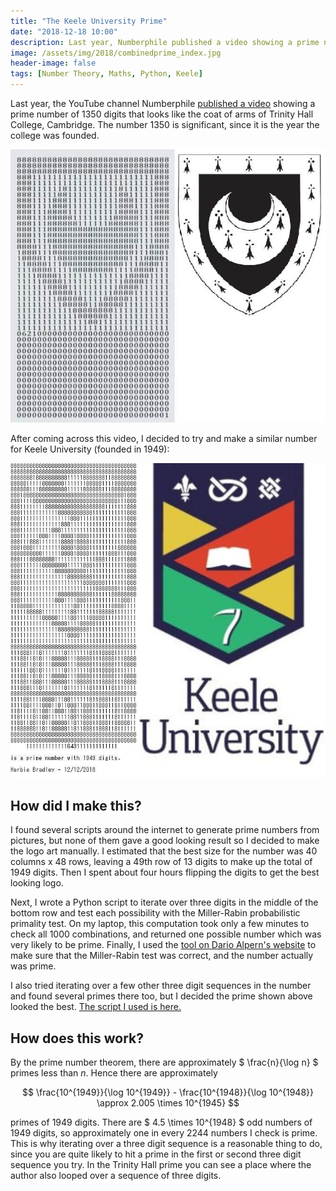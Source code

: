 ```yaml
---
title: "The Keele University Prime"
date: "2018-12-18 10:00"
description: Last year, Numberphile published a video showing a prime number of 1350 digits that looks like the coat of arms of Trinity Hall College, Cambridge. Here's how I made a similar prime for my university.
image: /assets/img/2018/combinedprime_index.jpg
header-image: false
tags: [Number Theory, Maths, Python, Keele]
---
```


Last year, the YouTube channel Numberphile [published a video][94f74fc7] showing a prime number of 1350 digits that looks like the coat of arms of Trinity Hall College, Cambridge. The number 1350 is significant, since it is the year the college was founded.

![The Trinity Hall Prime](/assets/img/2018/trinity-hall-prime.jpg)

After coming across this video, I decided to try and make a similar number for Keele University (founded in 1949):

![Keele University Prime](/assets/img/2018/combinedprime.jpg)

## How did I make this?

I found several scripts around the internet to generate prime numbers from pictures, but none of them gave a good looking result so I decided to make the logo art manually. I estimated that the best size for the number was 40 columns x 48 rows, leaving a 49th row of 13 digits to make up the total of 1949 digits. Then I spent about four hours flipping the digits to get the best looking logo.

Next, I wrote a Python script to iterate over three digits in the middle of the bottom row and test each possibility with the Miller-Rabin probabilistic primality test. On my laptop, this computation took only a few minutes to check all 1000 combinations, and returned one possible number which was very likely to be prime. Finally, I used the [tool on Dario Alpern's website][2c613c75] to make sure that the Miller-Rabin test was correct, and the number actually was prime.

I also tried iterating over a few other three digit sequences in the number and found several primes there too, but I decided the prime shown above looked the best. [The script I used is here.][085383f2]

## How does this work?

By the prime number theorem, there are approximately $ \frac{n}{\log n} $ primes less than $n$. Hence there are approximately

$$ \frac{10^{1949}}{\log 10^{1949}} - \frac{10^{1948}}{\log 10^{1948}} \approx 2.005 \times 10^{1945} $$

primes of 1949 digits. There are $ 4.5 \times 10^{1948} $ odd numbers of 1949 digits, so approximately one in every 2244 numbers I check is prime. This is why iterating over a three digit sequence is a reasonable thing to do, since you are quite likely to hit a prime in the first or second three digit sequence you try. In the Trinity Hall prime you can see a place where the author also looped over a sequence of three digits.

  [94f74fc7]: https://www.youtube.com/watch?v=fQQ8IiTWHhg "The Trinity Hall Prime"
  [2c613c75]: https://www.alpertron.com.ar/ECM.HTM "Integer Factorization Tool"
  [085383f2]: https://gist.github.com/herbiebradley/d31e87ebf1e4c325a2658ed1df21f171 "Prime Search - Python"

